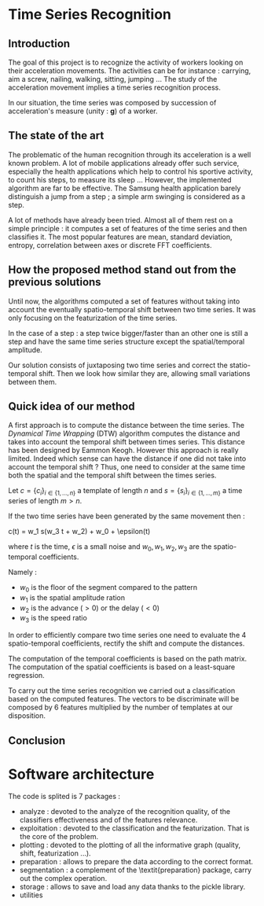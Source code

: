 # Time Series Recognition

## Introduction

The goal of this project is to recognize the activity of workers looking on their acceleration movements. The activities can be for instance : carrying, aim a screw, nailing, walking, sitting, jumping ... The study of the acceleration movement implies a time series recognition process.

In our situation, the time series was composed by succession of acceleration's measure (unity : **g**) of a worker. 

## The state of the art

The problematic of the human recognition through its acceleration is a well known problem. A lot of mobile applications already offer such service, especially the health applications which help to control his sportive activity, to count his steps, to measure its sleep ... However, the implemented algorithm are far to be effective. The Samsung health application barely distinguish a jump from a step ; a simple arm swinging is considered as a step.

A lot of methods have already been tried. Almost all of them rest on a simple principle : it computes a set of features of the time series and then classifies it. The most popular features are mean, standard deviation, entropy, correlation  between  axes or discrete FFT coefficients.

## How the proposed method stand out from the previous solutions


Until now, the algorithms computed a set of features without taking into account the eventually spatio-temporal shift between two time series. It was only focusing on the featurization of the time series. 

In the case of a step : a step twice bigger/faster than an other one is still a step and have the same time series structure except the spatial/temporal amplitude. 

Our solution consists of juxtaposing two time series and correct the statio-temporal shift. Then we look how similar they are, allowing small variations between them. 

## Quick idea of our method 

A first approach is to compute the distance between the time series. The *Dynamical Time Wrapping* (DTW) algorithm computes the distance and takes into account the temporal shift between times series. This distance has been designed by Eammon Keogh.
However this approach is really limited. Indeed which sense can have the distance if one did not take into account the temporal shift ? Thus, one need to consider at the same time both the spatial and the temporal shift between the times series.

Let $c=\{c_i\}_{i \in \{1, ...,n\}}$ a template of length $n$ and $s=\{s_i\}_{i \in \{1, ...,m\}}$ a time series of length $m > n$.

If the two time series have been generated by the same movement then :

c(t) = w_1 s(w_3 t + w_2) + w_0 + \epsilon(t) 

where $t$ is the time, $\epsilon$ is a small noise and $w_0, w_1, w_2, w_3$ are the spatio-temporal coefficients.

Namely : 
* $w_0$ is the floor of the segment compared to the pattern
* $w_1$ is the spatial amplitude ration
* $w_2$ is the advance ($> 0$) or the delay ($< 0$)
* $w_3$ is the speed ratio

In order to efficiently compare two time series one need to evaluate the 4 spatio-temporal coefficients, rectify the shift and compute the distances. 

The computation of the temporal coefficients is based on the path matrix. The computation of the spatial coefficients is based on a least-square regression.

To carry out the time series recognition we carried out a classification based on the computed features. The vectors to be discriminate will be composed by 6 features multiplied by the number of templates at our disposition.

## Conclusion

# Software architecture

The code is splited is 7 packages : 

* analyze : devoted to the analyze of the recognition quality, of the classifiers effectiveness and of the features relevance.
* exploitation : devoted to the classification and the featurization. That is the core of the problem.
* plotting : devoted to the plotting of all the informative graph (quality, shift, featurization ...).
* preparation : allows to prepare the data according to the correct format.
* segmentation : a complement of the \textit{preparation} package, carry out the complex operation.
* storage : allows to save and load any data thanks to the pickle library.
* utilities



